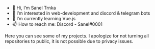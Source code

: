 - 👋 Hi, I’m Sanel Trnka
- 👀 I’m interested in web-development and discord & telegram bots 
- 🌱 I’m currently learning Vue.js
- 📫 How to reach me: Discord - Sanel#0001

Here you can see some of my projects. I apologize for not turning all repositories to public, it is not possible due to privacy issues.
